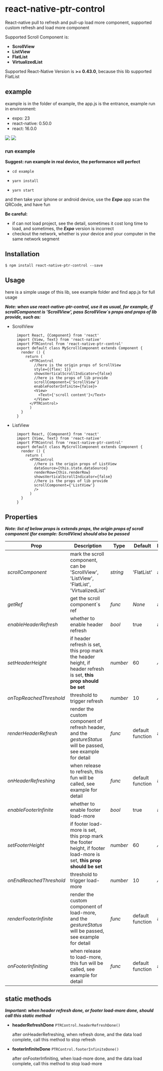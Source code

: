 # react-native-ptr-control
React-native pull to refresh and pull-up load more component, supported custom refresh and load more component

Supported Scroll Component is:

* **ScrollView**
* **ListView**
* **FlatList**
* **VirtualizedList**

Supported React-Native Version is **>= 0.43.0**, because this lib supported FlatList
## example
example is in the folder of example, the app.js is the entrance, example run in environment:
* expo: 23
* react-native: 0.50.0
* react: 16.0.0

![](gif/ptr_ios.gif) ![](gif/ptr_android.gif)
### run example
**Suggest: run example in real device, the performance will perfect**

* `cd example`

* `yarn install`

* `yarn start`

and then take your iphone or android device, use the **_Expo_** app scan the QRCode, and have fun

**Be careful:**
* if can not load project, see the detail, sometimes it cost long time to load, and sometimes, the **_Expo_** version
is incorrect
* checkout the network, whether is your device and your computer in the same network segment
## Installation
`$ npm install react-native-ptr-control --save`
## Usage
here is a simple usage of this lib, see example folder and find app.js for full usage

**_Note: when use react-native-ptr-control, use it as usual, for example, if scrollComponent is 'ScrollView', pass ScrollView`s 
props and props of lib provide, such as:_**

* ScrollView

        import React, {Component} from 'react'
        import {View, Text} from 'react-native'
        import PTRControl from 'react-native-ptr-control'
        export default class MyScrollComponent extends Component {
          render () {
            return (
              <PTRControl
                //here is the origin props of ScrollView
                style={{flex: 1}}
                showsVerticalScrollIndicator={false}
                //here is the props of lib provide
                scrollComponent={'ScrollView'}
                enableFooterInfinite={false}>
                <View>
                  <Text>{'scroll content'}</Text>
                </View>
              </PTRControl>
              )
          }
        }
* ListView

        import React, {Component} from 'react'
        import {View, Text} from 'react-native'
        import PTRControl from 'react-native-ptr-control'
        export default class MyScrollComponent extends Component {
          render () {
            return (
              <PTRControl
                //here is the origin props of ListView
                dataSource={this.state.dataSource}
                renderRow={this.renderRow}
                showsVerticalScrollIndicator={false}
                //here is the props of lib provide
                scrollComponent={'ListView'}
                />
              )
          }
        }
    
## Properties
**_Note: list of below props is extends props, the origin props of scroll component (for example: ScrollView) 
should also be passed_**

| Prop | Description | Type | Default | Platform | isRequired |
|---|---|---|---|---|---|
| *scrollComponent* | mark the scroll component, can be 'ScrollView', 'ListView', 'FlatList', 'VirtualizedList' | *string* | 'FlatList' | all | yes |
| *getRef* | get the scroll component`s ref | *func* | _None_ | all | no |
| *enableHeaderRefresh* | whether to enable header refresh | *bool* | true | all | no |
| *setHeaderHeight* | if header refresh is set, this prop mark the header height, if header refresh is set, **this prop should be set** | *number* | 60 | _Android_ | no |
| *onTopReachedThreshold* | threshold to trigger refresh | *number* | 10 | _Android_ | no |
| *renderHeaderRefresh* | render the custom component of refresh header, and the *gestureStatus* will be passed, see example for detail | *func* | default function | all | no |
| *onHeaderRefreshing* | when release to refresh, this fun will be called, see example for detail | *func* | default function | all | no |
| *enableFooterInfinite* | whether to enable footer load-more | *bool* | true | all | no |
| *setFooterHeight* | if footer load-more is set, this prop mark the footer height, if footer load-more is set, **this prop should be set** | *number* | 60 | _Android_ | no |
| *onEndReachedThreshold* | threshold to trigger load-more | *number* | 10 | _Android_ | no |
| *renderFooterInfinite* | render the custom component of load-more, and the *gestureStatus* will be passed, see example for detail | *func* | default function | all | no |
| *onFooterInfiniting* | when release to load-more, this fun will be called, see example for detail | *func* | default function | all | no |

## static methods
**_Important: when header refresh done, or footer load-more done, should call this static method_**
* **headerRefreshDone** `PTRControl.headerRefreshDone()`

  after onHeaderRefreshing, when refresh done, and the data load complete, call this method to stop refresh
  
* **footerInfiniteDone** `PTRControl.footerInfiniteDone()`

  after onFooterInfiniting, when load-more done, and the data load complete, call this method to stop load-more
